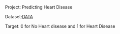 
Project: Predicting Heart Disease 

Dataset:[DATA](https://archive.ics.uci.edu/ml/datasets/heart+disease)

Target: 0 for No Heart disease and 1 for Heart Disease

 
